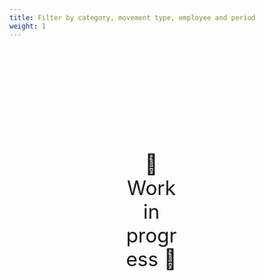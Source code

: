 ```yaml
---
title: Filter by category, movement type, employee and period
weight: 1
---
```

<div style="text-align: center; font-size:2.5em;margin: 200px;">🚧 Work in progress 🚧</div>